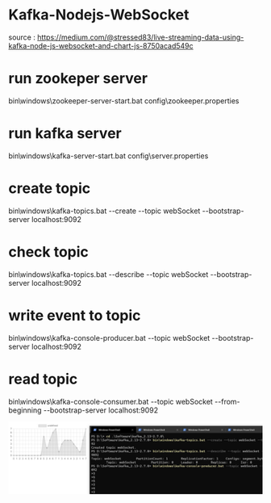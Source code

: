 # Kafka-Nodejs-WebSocket
source : https://medium.com/@stressed83/live-streaming-data-using-kafka-node-js-websocket-and-chart-js-8750acad549c


# run zookeper server
bin\windows\zookeeper-server-start.bat config\zookeeper.properties

# run kafka server
bin\windows\kafka-server-start.bat config\server.properties

# create topic
bin\windows\kafka-topics.bat --create --topic webSocket --bootstrap-server localhost:9092

# check topic
bin\windows\kafka-topics.bat --describe --topic webSocket --bootstrap-server localhost:9092

# write event to topic
bin\windows\kafka-console-producer.bat --topic webSocket --bootstrap-server localhost:9092

# read topic
bin\windows\kafka-console-consumer.bat --topic webSocket --from-beginning --bootstrap-server localhost:9092

![alt](https://github.com/HamimSazadah/Kafka-Nodejs-WebSocket/blob/master/ss.jpg)
